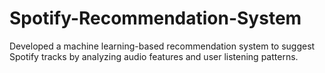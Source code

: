 # Spotify-Recommendation-System
Developed a machine learning-based recommendation system to suggest Spotify tracks by analyzing audio features and user listening patterns.

